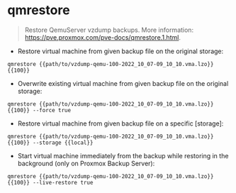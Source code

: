 # qmrestore

> Restore QemuServer vzdump backups.
> More information: <https://pve.proxmox.com/pve-docs/qmrestore.1.html>.

- Restore virtual machine from given backup file on the original storage:

`qmrestore {{path/to/vzdump-qemu-100-2022_10_07-09_10_10.vma.lzo}} {{100}}`

- Overwrite existing virtual machine from given backup file on the original storage:

`qmrestore {{path/to/vzdump-qemu-100-2022_10_07-09_10_10.vma.lzo}} {{100}} --force true`

- Restore virtual machine from given backup file on a specific [storage]:

`qmrestore {{path/to/vzdump-qemu-100-2022_10_07-09_10_10.vma.lzo}} {{100}} --storage {{local}}`

- Start virtual machine immediately from the backup while restoring in the background (only on Proxmox Backup Server):

`qmrestore {{path/to/vzdump-qemu-100-2022_10_07-09_10_10.vma.lzo}} {{100}} --live-restore true`
